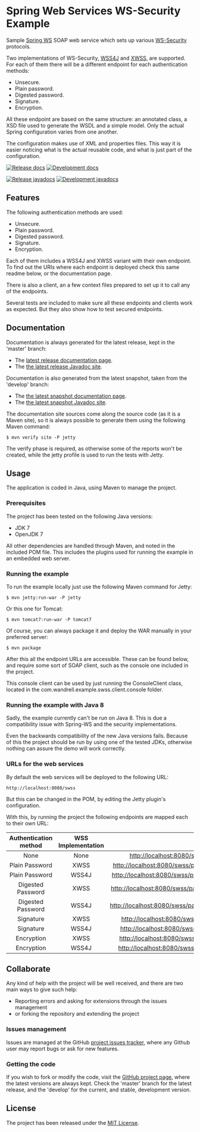 # Spring Web Services WS-Security Example

Sample [Spring WS][spring-ws] SOAP web service which sets up various [WS-Security][ws-security] protocols.

Two implementations of WS-Security, [WSS4J][wss4j] and [XWSS][xwss], are supported. For each of them there will be a different endpoint for each authentication methods:

- Unsecure.
- Plain password.
- Digested password.
- Signature.
- Encryption.

All these endpoint are based on the same structure: an annotated class, a XSD file used to generate the WSDL and a simple model. Only the actual Spring configuration varies from one another.

The configuration makes use of XML and properties files. This way it is easier noticing what is the actual reusable code, and what is just part of the configuration.

[![Release docs](https://img.shields.io/badge/docs-release-blue.svg)][site-release]
[![Development docs](https://img.shields.io/badge/docs-develop-blue.svg)][site-develop]

[![Release javadocs](https://img.shields.io/badge/javadocs-release-blue.svg)][javadoc-release]
[![Development javadocs](https://img.shields.io/badge/javadocs-develop-blue.svg)][javadoc-develop]

## Features

The following authentication methods are used:

- Unsecure.
- Plain password.
- Digested password.
- Signature.
- Encryption.

Each of them includes a WSS4J and XWSS variant with their own endpoint. To find out the URIs where each endpoint is deployed check this same readme below, or the documentation page.

There is also a client, an a few context files prepared to set up it to call any of the endpoints.

Several tests are included to make sure all these endpoints and clients work as expected. But they also show how to test secured endpoints.

## Documentation

Documentation is always generated for the latest release, kept in the 'master' branch:

- The [latest release documentation page][site-release].
- The [the latest release Javadoc site][javadoc-release].

Documentation is also generated from the latest snapshot, taken from the 'develop' branch:

- The [the latest snapshot documentation page][site-develop].
- The [the latest snapshot Javadoc site][javadoc-develop].

The documentation site sources come along the source code (as it is a Maven site), so it is always possible to generate them using the following Maven command:

```
$ mvn verify site -P jetty
```

The verify phase is required, as otherwise some of the reports won't be created, while the jetty profile is used to run the tests with Jetty.

## Usage

The application is coded in Java, using Maven to manage the project.

### Prerequisites

The project has been tested on the following Java versions:
* JDK 7
* OpenJDK 7

All other dependencies are handled through Maven, and noted in the included POM file. This includes the plugins used for running the example in an embedded web server.

### Running the example

To run the example locally just use the following Maven command for Jetty:

```
$ mvn jetty:run-war -P jetty
```

Or this one for Tomcat:

```
$ mvn tomcat7:run-war -P tomcat7
```

Of course, you can always package it and deploy the WAR manually in your preferred server:

```
$ mvn package
```

After this all the endpoint URLs are accessible. These can be found below, and require some sort of SOAP client, such as the console one included in the project.

This console client can be used by just running the ConsoleClient class, located in the com.wandrell.example.swss.client.console folder.

### Running the example with Java 8

Sadly, the example currently can't be run on Java 8. This is due a compatibility issue with Spring-WS and the security implementations.

Even the backwards compatibility of the new Java versions fails. Because of this the project should be run by using one of the tested JDKs, otherwise nothing can assure the demo will work correctly.

### URLs for the web services

By default the web services will be deployed to the following URL:

```
http://localhost:8080/swss
```

But this can be changed in the POM, by editing the Jetty plugin's configuration.

With this, by running the project the following endpoints are mapped each to their own URL:

|Authentication method|WSS Implementation|URL|
|:-:|:-:|:-:|
|None|None|[http://localhost:8080/swss/unsecure/entities.wsdl](http://localhost:8080/swss/unsecure/entities.wsdl)|
|Plain Password|XWSS|[http://localhost:8080/swss/password/plain/xwss/entities.wsdl](http://localhost:8080/swss/password/plain/xwss/entities.wsdl)|
|Plain Password|WSS4J|[http://localhost:8080/swss/password/plain/wss4j/entities.wsdl](http://localhost:8080/swss/password/plain/wss4j/entities.wsdl)|
|Digested Password|XWSS|[http://localhost:8080/swss/password/digest/xwss/entities.wsdl](http://localhost:8080/swss/password/digest/xwss/entities.wsdl)|
|Digested Password|WSS4J|[http://localhost:8080/swss/password/digest/wss4j/entities.wsdl](http://localhost:8080/swss/password/digest/wss4j/entities.wsdl)|
|Signature|XWSS|[http://localhost:8080/swss/signature/xwss/entities.wsdl](http://localhost:8080/swss/signature/xwss/entities.wsdl)|
|Signature|WSS4J|[http://localhost:8080/swss/signature/wss4j/entities.wsdl](http://localhost:8080/swss/signature/wss4j/entities.wsdl)|
|Encryption|XWSS|[http://localhost:8080/swss/encryption/xwss/entities.wsdl](http://localhost:8080/swss/encryption/xwss/entities.wsdl)|
|Encryption|WSS4J|[http://localhost:8080/swss/encryption/wss4j/entities.wsdl](http://localhost:8080/swss/encryption/wss4j/entities.wsdl)|

## Collaborate

Any kind of help with the project will be well received, and there are two main ways to give such help:

- Reporting errors and asking for extensions through the issues management
- or forking the repository and extending the project

### Issues management

Issues are managed at the GitHub [project issues tracker][issues], where any Github user may report bugs or ask for new features.

### Getting the code

If you wish to fork or modify the code, visit the [GitHub project page][scm], where the latest versions are always kept. Check the 'master' branch for the latest release, and the 'develop' for the current, and stable, development version.

## License

The project has been released under the [MIT License][license].

[issues]: https://github.com/bernardo-mg/swss-soap-example/issues
[javadoc-develop]: http://docs.wandrell.com/development/maven/swss-soap-example/apidocs
[javadoc-release]: http://docs.wandrell.com/maven/swss-soap-example/apidocs
[license]: http://www.opensource.org/licenses/mit-license.php
[scm]: https://github.com/bernardo-mg/spring-ws-security-soap-example
[site-develop]: http://docs.wandrell.com/development/maven/swss-soap-example
[site-release]: http://docs.wandrell.com/maven/swss-soap-example

[ws-security]: https://www.oasis-open.org/committees/wss/
[xwss]: https://docs.oracle.com/cd/E17802_01/webservices/webservices/docs/1.6/tutorial/doc/XWS-SecurityIntro4.html
[wss4j]: https://ws.apache.org/wss4j/

[spring-ws]: http://projects.spring.io/spring-ws/
